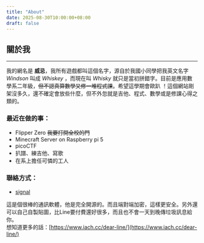 ```yaml
---
title: "About"
date: 2025-08-30T10:00:00+08:00
draft: false
---
```


## 關於我
***

我的網名是 **威忌**，我所有遊戲都叫這個名字，源自於我國小同學把我英文名字*Windson* 叫成 *Whiskey* ，而現在叫 *Whisky* 就只是當初拼錯字。目前是應用數學系二年級，~~但不認真算數學又修一堆程式課~~。希望這學期會歐趴 ！這個網站剛架沒多久，還不確定會放些什麼，但不外忽就是吉他、程式、數學或是修課心得之類的。  

### 最近在做的事：  
- Flipper Zero  ~~我要打開全校的門~~
- Minecraft Server on Raspberry pi 5
- picoCTF
- 扒譜、練吉他、寫歌
- 在系上擔任可憐的工人
 
### 聯絡方式：

- [signal](https://signal.me/#eu/D5RNM8hXXllyXDyjR5QZuFFLc3mTv1cvwVKjpfFnwFVMvHI-XXpGAp0JuUO-zsrf)

這是個很棒的通訊軟體，他是完全開源的。而且端對端加密，這樣更安全。另外還可以自己自製貼圖，比Line要付費還好很多，而且也不會一天到晚傳垃圾訊息給你。  
想知道更多的話：[https://www.iach.cc/dear-line/](https://www.iach.cc/dear-line/)



